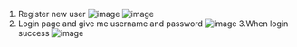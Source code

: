 1. Register new user
![image](https://user-images.githubusercontent.com/31030260/95605898-6794eb00-0a7b-11eb-8d71-1d516e08200c.png)
![image](https://user-images.githubusercontent.com/31030260/95605958-7da2ab80-0a7b-11eb-948f-fc7215307bb3.png)
2. Login page and give me username and password
![image](https://user-images.githubusercontent.com/31030260/95605501-dd4c8700-0a7a-11eb-991d-7195d4e566c7.png)
3.When login success 
![image](https://user-images.githubusercontent.com/31030260/95605698-1f75c880-0a7b-11eb-834d-bd7263f8452e.png)

